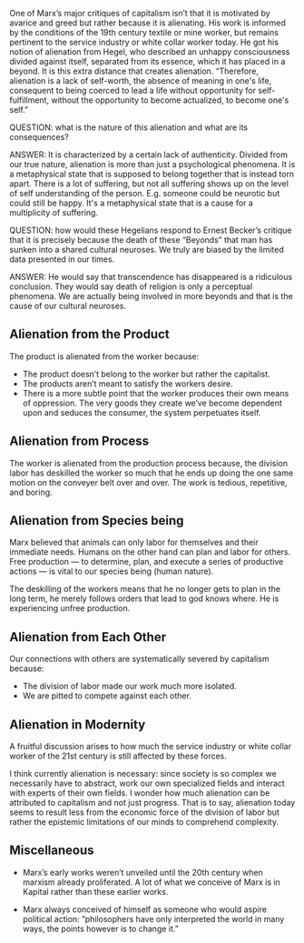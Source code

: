 One of Marx’s major critiques of capitalism isn’t that it is motivated by avarice and greed but rather because it is alienating. His work is informed by the conditions of the 19th century textile or mine worker, but remains pertinent to the service industry or white collar worker today. He got his notion of alienation from Hegel, who described an unhappy consciousness divided against itself, separated from its essence, which it has placed in a beyond. It is this extra distance that creates alienation. “Therefore, alienation is a lack of self-worth, the absence of meaning in one's life, consequent to being coerced to lead a life without opportunity for self-fulfillment, without the opportunity to become actualized, to become one's self.”

QUESTION: what is the nature of this alienation and what are its consequences?

ANSWER: It is characterized by a certain lack of authenticity. Divided from our true nature, alienation is more than just a psychological phenomena. It is a metaphysical state that is supposed to belong together that is instead torn apart. There is a lot of suffering, but not all suffering shows up on the level of self understanding of the person. E.g. someone could be neurotic but could still be happy. It's a metaphysical state that is a cause for a multiplicity of suffering.

QUESTION: how would these Hegelians respond to Ernest Becker’s critique that it is precisely because the death of these “Beyonds” that man has sunken into a shared cultural neuroses. We truly are biased by the limited data presented in our times. 

ANSWER: He would say that transcendence has disappeared is a ridiculous conclusion. They would say death of religion is only a perceptual phenomena. We are actually being involved in more beyonds and that is the cause of our cultural neuroses.

## Alienation from the Product
The product is alienated from the worker because:
- The product doesn’t belong to the worker but rather the capitalist.
- The products aren’t meant to satisfy the workers desire.
- There is a more subtle point that the worker produces their own means of oppression. The very goods they create we’ve become dependent upon and seduces the consumer, the system perpetuates itself.  
## Alienation from Process
The worker is alienated from the production process because, the division labor has deskilled the worker so much that he ends up doing the one same motion on the conveyer belt over and over. The work is tedious, repetitive, and boring. 
## Alienation from Species being
Marx believed that animals can only labor for themselves and their immediate needs. Humans on the other hand can plan and labor for others. Free production — to determine, plan, and execute a series of productive actions — is vital to our species being (human nature).

The deskilling of the workers means that he no longer gets to plan in the long term, he merely follows orders that lead to god knows where. He is experiencing unfree production.
## Alienation from Each Other
Our connections with others are systematically severed by capitalism because:
- The division of labor made our work much more isolated.
- We are pitted to compete against each other.
## Alienation in Modernity
A fruitful discussion arises to how much the service industry or white collar worker of the 21st century is still affected by these forces. 

I think currently alienation is necessary: since society is so complex we necessarily have to abstract, work our own specialized fields and interact with experts of their own fields. I wonder how much alienation can be attributed to capitalism and not just progress. That is to say, alienation today seems to result less from the economic force of the division of labor but rather the epistemic limitations of our minds to comprehend complexity. 
## Miscellaneous
- Marx’s early works weren’t unveiled until the 20th century when marxism already proliferated. A lot of what we conceive of Marx is in Kapital rather than these earlier works. 
    
- Marx always conceived of himself as someone who would aspire political action: ”philosophers have only interpreted the world in many ways, the points however is to change it.”